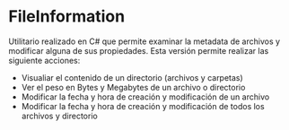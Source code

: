 # FileInformation
Utilitario realizado en C# que permite examinar la metadata de archivos y modificar alguna de sus propiedades. Esta versión permite realizar las siguiente acciones:

 - Visualiar el contenido de un directorio (archivos y carpetas)
 - Ver el peso en Bytes y Megabytes de un archivo o directorio
 - Modificar la fecha y hora de creación y modificación de un archivo 
 - Modificar la fecha y hora de creación y modificación de todos los archivos y directorio
 
 
 
 
